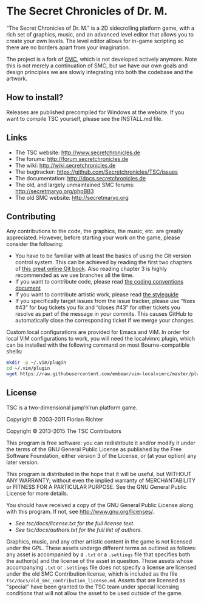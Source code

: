 The Secret Chronicles of Dr. M.
===============================

“The Secret Chronicles of Dr. M.” is a 2D sidecrolling platform game,
with a rich set of graphics, music, and an advanced level editor that
allows you to create your own levels. The level editor allows for
in-game scripting so there are no borders apart from your imagination.

The project is a fork of [SMC](http://www.secretmaryo.org), which is
not developed actively anymore. Note this is not merely a continuation
of SMC, but we have our own goals and design principles we are slowly
integrating into both the codebase and the artwork.

How to install?
---------------

Releases are published precompiled for Windows at the website. If you
want to compile TSC yourself, please see the INSTALL.md file.

Links
-----

* The TSC website: http://www.secretchronicles.de
* The forums: http://forum.secretchronicles.de
* The wiki: http://wiki.secretchronicles.de
* The bugtracker: https://github.com/Secretchronicles/TSC/issues
* The documentation: http://docs.secretchronicles.de
* The old, and largely unmaintained SMC forums:
  http://secretmaryo.org/phpBB3
* The old SMC website: http://secretmaryo.org

Contributing
------------

Any contributions to the code, the graphics, the music, etc. are
greatly appreciated. However, before starting your work on the game,
please consider the following:

* You have to be familiar with at least the basics of using the Git
  version control system. This can be achieved by reading the first
  two chapters of [this great online Git
  book](http://git-scm.com/book). Also reading chapter 3 is highly
  recommended as we use branches all the time.
* If you want to contribute code, please read [the coding
  conventions document](http://docs.secretchronicles.de/api/devel/md_conventions.html)
* If you want to contribute artistic work, please read [the styleguide](http://wiki.secretchronicles.de/StyleGuide.html)
* If you specifically target issues from the issue tracker, please
  use “fixes #43” for bug tickets you fix and “closes #43” for other
  tickets you resolve as part of the message in your commits. This
  causes GitHub to automatically close the corresponding ticket if
  we merge your changes.

Custom local configurations are provided for Emacs and ViM. In order for local
ViM configurations to work, you will need the localvimrc plugin, which can be
installed with the following command on most Bourne-compatible shells:

~~~sh
mkdir -p ~/.vim/plugin
cd ~/.vim/plugin
wget https://raw.githubusercontent.com/embear/vim-localvimrc/master/plugin/localvimrc.vim
~~~

License
-------

TSC is a two-dimensional jump’n’run platform game.

Copyright © 2003-2011 Florian Richter

Copyright © 2013-2015 The TSC Contributors

This program is free software: you can redistribute it and/or modify
it under the terms of the GNU General Public License as published by
the Free Software Foundation, either version 3 of the License, or (at
your option) any later version.

This program is distributed in the hope that it will be useful,
but WITHOUT ANY WARRANTY; without even the implied warranty of
MERCHANTABILITY or FITNESS FOR A PARTICULAR PURPOSE.  See the
GNU General Public License for more details.

You should have received a copy of the GNU General Public License
along with this program.  If not, see <http://www.gnu.org/licenses/>.

* _See tsc/docs/license.txt for the full license text._
* _See tsc/docs/authors.txt for the full list of authors._

Graphics, music, and any other artistic content in the game is _not_
licensed under the GPL. These assets undergo different terms as
outlined as follows: any asset is accompanied by a `.txt` or a
`.settings` file that specifies both the author(s) and the license of
the asset in question. Those assets whose accompanying `.txt` or
`.settings` file does not specify a license are licensed under the
old SMC Contribution license, which is included as the file
`tsc/docs/old_smc_contribution_license.md`. Assets that are licensed
as "special" have been granted to the TSC team under special licensing
conditions that will not allow the asset to be used outside of the
game.
